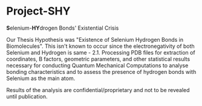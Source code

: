 # Project-SHY
**S**elenium-**HY**drogen Bonds' Existential Crisis 

Our Thesis Hypothesis was "Existence of Selenium Hydrogen Bonds in Biomolecules". This isn't known to occur since the electronegativity of both Selenium and Hydrogen is same - 2.1. 
Processing PDB files for extraction of coordinates, B factors, geometric parameters, and other statistical results necessary for conducting Quantum Mechanical Computations to analyse bonding characteristics and to assess the presence of hydrogen bonds with Selenium as the main atom.

Results of the analysis are confidential/proprietary and not to be revealed until publication.
